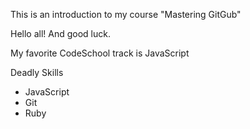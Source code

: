This is an introduction to my course "Mastering GitGub"

Hello all! And good luck. 

My favorite CodeSchool track is JavaScript

Deadly Skills

* JavaScript
* Git
* Ruby
